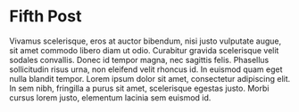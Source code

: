 # Fifth Post

Vivamus scelerisque, eros at auctor bibendum, nisi justo vulputate augue, sit amet commodo libero diam ut odio. Curabitur gravida scelerisque velit sodales convallis. Donec id tempor magna, nec sagittis felis. Phasellus sollicitudin risus urna, non eleifend velit rhoncus id. In euismod quam eget nulla blandit tempor. Lorem ipsum dolor sit amet, consectetur adipiscing elit. In sem nibh, fringilla a purus sit amet, scelerisque egestas justo. Morbi cursus lorem justo, elementum lacinia sem euismod id.
